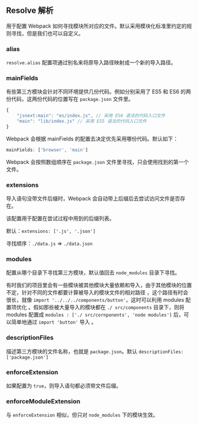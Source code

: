 ## Resolve 解析 

用于配置 Webpack 如何寻找模块所对应的文件。默认采用模块化标准里约定的规则寻找，但是我们也可以自定义。

### alias

`resolve.alias` 配置项通过别名来将原导入路径映射成一个新的导入路径。

### mainFields

有些第三方模块会针对不同环境提供几份代码。例如分别采用了 ES5 和 ES6 的两份代码，这两份代码的位置写在 `package.json` 文件里。

```js
{
    "jsnext:main": "es/index.js", // 采用 ES6 语法的代码入口文件
    "main": "lib/index.js" // 采用 ES5 语法的代码入口文件
}
```

Webpack 会根据 mainFields 的配置去决定优先采用哪份代码。默认如下：

```js
mainFields: ['browser', 'main']
```

Webpack 会按照数组顺序在 `package.json` 文件里寻找，只会使用找到的第一个文件。

### extensions

导入语句没带文件后缀时，Webpack 会自动带上后缀后去尝试访问文件是否存在。

该配置用于配置在尝试过程中用到的后缀列表。

默认：`extensions: ['.js', '.json']`

寻找顺序：`./data.js` => `./data.json`

### modules

配置从哪个目录下寻找第三方模块，默认值回去 `node_modules` 目录下寻找。

有时我们的项目里会有一些模块被其他模块大量依赖和导入，由于其他模块的位置不定，针对不同的文件都要计算被导入的模块文件的相对路径 ，这个路径有时会很长，就像 `import '../../../components/button'`，这时可以利用 modules 配置项优化 。假如那些被大量导入的模块都在 `./ src/components` 目录下，则将 modules 配置成 `modules : ['./ src/cornponents', 'node modules']` 后，可以简单地通过 `import 'button'` 导入 。 

### descriptionFiles

描述第三方模块的文件名称，也就是 `package.json`。默认 `descriptionFiles: ['package.json']`

### enforceExtension

如果配置为 `true`，则导入语句都必须带文件后缀。

### enforceModuleExtension

与 `enforceExtension` 相似，但只对 `node_modules` 下的模块生效。